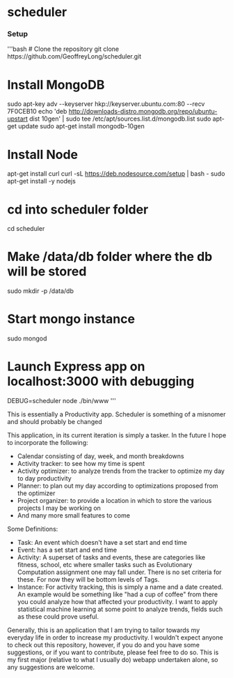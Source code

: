 scheduler
=========
<p>
  <h3> Setup </h3>
  '''bash
  # Clone the repository
  git clone https://github.com/GeoffreyLong/scheduler.git
  
  # Install MongoDB
  sudo apt-key adv --keyserver hkp://keyserver.ubuntu.com:80 --recv 7F0CEB10
  echo 'deb http://downloads-distro.mongodb.org/repo/ubuntu-upstart dist 10gen' | sudo tee /etc/apt/sources.list.d/mongodb.list
  sudo apt-get update
  sudo apt-get install mongodb-10gen

  # Install Node
  apt-get install curl
  curl -sL https://deb.nodesource.com/setup | bash -
  sudo apt-get install -y nodejs

  # cd into scheduler folder
  cd scheduler

  # Make /data/db folder where the db will be stored
  sudo mkdir -p /data/db

  # Start mongo instance
  sudo mongod

  # Launch Express app on localhost:3000 with debugging
  DEBUG=scheduler node ./bin/www
  '''
</p>
<p> 
  This is essentially a Productivity app.
  Scheduler is something of a misnomer and should probably be changed 
</p>
<p>
  This application, in its current iteration is simply a tasker.
  In the future I hope to incorporate the following:
</p>
<ul>
  <li> Calendar consisting of day, week, and month breakdowns </li>
  <li> Activity tracker: to see how my time is spent </li>
  <li> Activity optimizer: to analyze trends from the tracker to optimize my day to day productivity </li>
  <li> Planner: to plan out my day according to optimizations proposed from the optimizer </li>
  <li> Project organizer: to provide a location in which to store the various projects I may be working on </li>
  <li> And many more small features to come </li>
</ul>

Some Definitions:
<ul>
  <li> Task: An event which doesn't have a set start and end time </li>
  <li> Event: has a set start and end time </li>
  <li> Activity: A superset of tasks and events, these are categories like fitness, school, etc where smaller tasks such as Evolutionary Computation assignment one may fall under.  There is no set criteria for these.  For now they will be bottom levels of Tags.  </li>
  <li> Instance: For activity tracking, this is simply a name and a date created.  An example would be something like "had a cup of coffee" from there you could analyze how that affected your productivity.  I want to apply statistical machine learning at some point to analyze trends, fields such as these could prove useful. </li>
</ul>

<p>
  Generally, this is an application that I am trying to tailor towards my everyday life in order to increase my productivity.  I wouldn't expect anyone to check out this repository, however, if you do and you have some suggestions, or if you want to contribute, please feel free to do so.  This is my first major (relative to what I usually do) webapp undertaken alone, so any suggestions are welcome.
</p>
